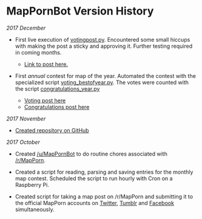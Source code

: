 # MapPornBot Version History

_2017 December_

* First live execution of [votingpost.py](votingpost.py). Encountered some small hiccups with making the post a sticky and approving it. Further testing required in coming months.
 
    * [Link to post here.](https://redd.it/7h9zo3)
    
* First *annual* contest for map of the year. Automated the contest with the specialized script [voting_bestofyear.py](voting_bestofyear.py). The votes were counted with the script [congratulations_year.py](congratulations_year.py)

    * [Voting post here](https://redd.it/7l5yax)   
    * [Congratulations post here](https://redd.it/7mjjz9)

_2017 November_

* [Created repository on GitHub](https://github.com/petrarch1603/mappornbot)

_2017 October_    
 
* Created [/u/MapPornBot](https://www.reddit.com/user/mappornbot/) to do routine chores associated with [/r/MapPorn](https://www.reddit.com/r/MapPorn/).   

* Created a script for reading, parsing and saving entries for the monthly map contest. Scheduled the script to run hourly with Cron on a Raspberry Pi.

* Created script for taking a map post on /r/MapPorn and submitting it to the official MapPorn accounts on [Twitter](https://twitter.com/MapPornTweet/), [Tumblr](https://mappornofficial.tumblr.com/) and [Facebook](https://www.facebook.com/OfficialMapPorn) simultaneously.
 
